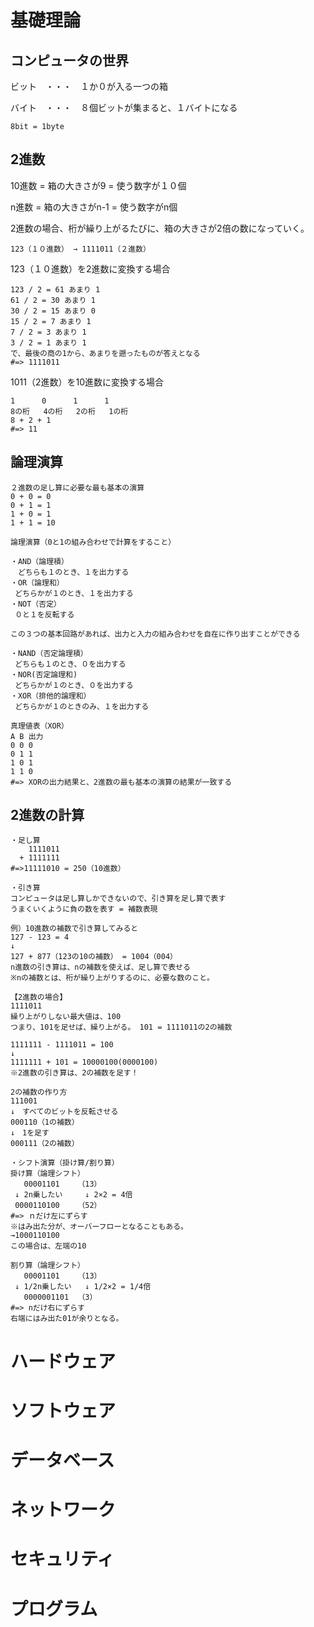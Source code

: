# 基礎理論
## コンピュータの世界
ビット　・・・　１か０が入る一つの箱

バイト　・・・　８個ビットが集まると、１バイトになる
```
8bit = 1byte
```
## 2進数
10進数 = 箱の大きさが9 = 使う数字が１０個

n進数 = 箱の大きさがn-1 = 使う数字がn個

2進数の場合、桁が繰り上がるたびに、箱の大きさが2倍の数になっていく。

```
123（１０進数） → 1111011（２進数）
```
123（１０進数）を2進数に変換する場合
```
123 / 2 = 61 あまり 1
61 / 2 = 30 あまり 1
30 / 2 = 15 あまり 0
15 / 2 = 7 あまり 1
7 / 2 = 3 あまり 1
3 / 2 = 1 あまり 1
で、最後の商の1から、あまりを遡ったものが答えとなる
#=> 1111011
```

1011（2進数）を10進数に変換する場合
```
1      0      1      1 
8の桁   4の桁   2の桁   1の桁
8 + 2 + 1
#=> 11
```

## 論理演算
```
２進数の足し算に必要な最も基本の演算
0 + 0 = 0
0 + 1 = 1
1 + 0 = 1
1 + 1 = 10

論理演算（0と1の組み合わせで計算をすること）

・AND（論理積）
　どちらも１のとき、１を出力する
・OR（論理和）
 どちらかが１のとき、１を出力する
・NOT（否定）
 ０と１を反転する
 
この３つの基本回路があれば、出力と入力の組み合わせを自在に作り出すことができる

・NAND（否定論理積）
 どちらも１のとき、０を出力する
・NOR(否定論理和) 
 どちらかが１のとき、０を出力する
・XOR（排他的論理和）
 どちらかが１のときのみ、１を出力する

真理値表（XOR）
A B 出力
0 0 0
0 1 1
1 0 1
1 1 0
#=> XORの出力結果と、2進数の最も基本の演算の結果が一致する
```

## 2進数の計算
```
・足し算
    1111011
  + 1111111
#=>11111010 = 250（10進数）

・引き算
コンピュータは足し算しかできないので、引き算を足し算で表す
うまくいくように負の数を表す = 補数表現

例）10進数の補数で引き算してみると
127 - 123 = 4
↓
127 + 877（123の10の補数） = 1004（004）
n進数の引き算は、nの補数を使えば、足し算で表せる
※nの補数とは、桁が繰り上がりするのに、必要な数のこと。

【2進数の場合】
1111011
繰り上がりしない最大値は、100
つまり、101を足せば、繰り上がる。 101 = 1111011の2の補数

1111111 - 1111011 = 100
↓
1111111 + 101 = 10000100(0000100)
※2進数の引き算は、2の補数を足す！

2の補数の作り方
111001
↓　すべてのビットを反転させる
000110（1の補数）
↓　1を足す
000111（2の補数）

・シフト演算（掛け算/割り算）
掛け算（論理シフト）
   00001101    （13）
 ↓ 2n乗したい     ↓ 2×2 = 4倍  
 0000110100    （52）
#=> ｎだけ左にずらす
※はみ出た分が、オーバーフローとなることもある。
→1000110100
この場合は、左端の10

割り算（論理シフト）
   00001101    （13）
 ↓ 1/2n乗したい   ↓ 1/2×2 = 1/4倍
   0000001101  （3） 
#=> nだけ右にずらす
右端にはみ出た01が余りとなる。
```

# ハードウェア


# ソフトウェア

# データベース

# ネットワーク

# セキュリティ

# プログラム
